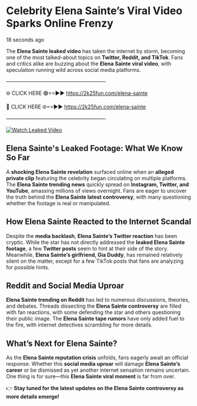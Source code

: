 # Celebrity Elena Sainte’s Viral Video Sparks Online Frenzy

18 seconds ago

The **Elena Sainte leaked video** has taken the internet by storm, becoming one of the most talked-about topics on **Twitter, Reddit, and TikTok**. Fans and critics alike are buzzing about the **Elena Sainte viral video**, with speculation running wild across social media platforms.

———————————————————-

🌐 CLICK HERE 🟢==►► https://2k25fun.com/elena-sainte

🔴 CLICK HERE 🌐==►► https://2k25fun.com/elena-sainte

———————————————————-

[![Watch Leaked Video](https://miro.medium.com/v2/resize:fit:828/format:webp/1*cilzJN44JGOrTw9NJCrNHA.gif "Watch Leaked Video")](https://2k25fun.com/elena-sainte)

## **Elena Sainte's Leaked Footage: What We Know So Far**  
A **shocking Elena Sainte revelation** surfaced online when an **alleged private clip** featuring the celebrity began circulating on multiple platforms. The **Elena Sainte trending news** quickly spread on **Instagram, Twitter, and YouTube**, amassing millions of views overnight. Fans are eager to uncover the truth behind the **Elena Sainte latest controversy**, with many questioning whether the footage is real or manipulated.  

## **How Elena Sainte Reacted to the Internet Scandal**  
Despite the **media backlash**, **Elena Sainte’s Twitter reaction** has been cryptic. While the star has not directly addressed the **leaked Elena Sainte footage**, a few **Twitter posts** seem to hint at their side of the story. Meanwhile, **Elena Sainte’s girlfriend, Gia Duddy**, has remained relatively silent on the matter, except for a few TikTok posts that fans are analyzing for possible hints.  

## **Reddit and Social Media Uproar**  
**Elena Sainte trending on Reddit** has led to numerous discussions, theories, and debates. Threads dissecting the **Elena Sainte controversy** are filled with fan reactions, with some defending the star and others questioning their public image. The **Elena Sainte tape rumors** have only added fuel to the fire, with internet detectives scrambling for more details.  

## **What’s Next for Elena Sainte?**  
As the **Elena Sainte reputation crisis** unfolds, fans eagerly await an official response. Whether this **social media uproar** will damage **Elena Sainte’s career** or be dismissed as yet another internet sensation remains uncertain. One thing is for sure—this **Elena Sainte viral moment** is far from over.  

👉 **Stay tuned for the latest updates on the Elena Sainte controversy as more details emerge!**  